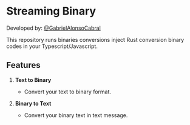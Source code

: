 # Streaming Binary

  Developed by: <a href="https://www.github.com/gabrielAlonsoCabral">@GabrielAlonsoCabral</a>  

This repository runs binaries conversions inject Rust conversion binary codes in your Typescript/Javascript.

## Features

1. **Text to Binary**
   - Convert your text to binary format.

2. **Binary to Text**
   - Convert your binary text in text message.
